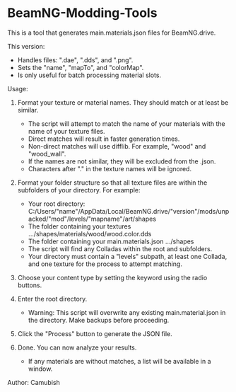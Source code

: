 # BeamNG-Modding-Tools
This is a tool that generates main.materials.json files for BeamNG.drive. 

This version:
- Handles files: ".dae", ".dds", and ".png".
- Sets the "name", "mapTo", and "colorMap".
- Is only useful for batch processing material slots.

Usage:
1. Format your texture or material names. They should match or at least be similar.
   - The script will attempt to match the name of your materials with the name of your texture files.
   - Direct matches will result in faster generation times.
   - Non-direct matches will use difflib. For example, "wood" and "wood_wall".
   - If the names are not similar, they will be excluded from the .json.
   - Characters after "." in the texture names will be ignored.

2. Format your folder structure so that all texture files are within the subfolders of your directory. For example:
   - Your root directory: C:/Users/"name"/AppData/Local/BeamNG.drive/"version"/mods/unpacked/"mod"/levels/"mapname"/art/shapes
   - The folder containing your textures .../shapes/materials/wood/wood.color.dds
   - The folder containing your main.materials.json .../shapes
   - The script will find any Colladas within the root and subfolders.
   - Your directory must contain a "levels" subpath, at least one Collada, and one texture for the process to attempt matching.

3. Choose your content type by setting the keyword using the radio buttons.

4. Enter the root directory.
   - Warning: This script will overwrite any existing main.material.json in the directory. Make backups before proceeding.

5. Click the "Process" button to generate the JSON file.

6. Done. You can now analyze your results.
   - If any materials are without matches, a list will be available in a window.

Author: Camubish
